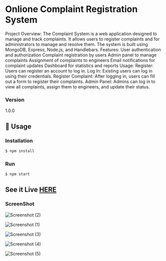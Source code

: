 # Onlione Complaint Registration System
Project Overview: The Complaint System is a web application designed to manage and track complaints. It allows users to register complaints and for administrators to manage and resolve them. The system is built using MongoDB, Express, Node.js, and Handlebars. Features: User authentication and authorization Complaint registration by users Admin panel to manage complaints Assignment of complaints to engineers Email notifications for complaint updates Dashboard for statistics and reports Usage: Register: Users can register an account to log in. Log In: Existing users can log in using their credentials. Register Complaint: After logging in, users can fill out a form to register their complaints. Admin Panel: Admins can log in to view all complaints, assign them to engineers, and update their status.

### Version
1.0.0

## 📝 Usage

### Installation

```sh
$ npm install
```

### Run

```sh
$ npm start
```

## See it Live [HERE](http://complaint-system.herokuapp.com/)

### ScreenShot

![Screenshot (2)](https://user-images.githubusercontent.com/34777376/56275958-520d6200-611f-11e9-9e65-d4566940425d.png)

![Screenshot (1)](https://user-images.githubusercontent.com/34777376/56276083-84b75a80-611f-11e9-8bbd-895feb274a10.png)

![Screenshot (3)](https://user-images.githubusercontent.com/34777376/56276092-8719b480-611f-11e9-932c-bde83b132c2b.png)

![Screenshot (4)](https://user-images.githubusercontent.com/34777376/56276133-9993ee00-611f-11e9-8922-ecb7ffe6af87.png)

![Screenshot (5)](https://user-images.githubusercontent.com/34777376/56276144-9ef13880-611f-11e9-92e5-1a1a26b82967.png)
